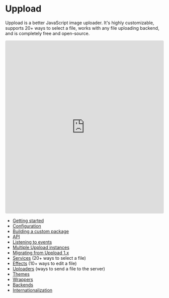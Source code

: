 # Uppload

Uppload is a better JavaScript image uploader. It's highly customizable, supports 20+ ways to select a file, works with any file uploading backend, and is completely free and open-source.

<iframe
  src="https://codesandbox.io/embed/jovial-sky-dm7cm?autoresize=1&fontsize=14&hidenavigation=1&theme=light&view=preview"
  style="width: 100%; height: 550px; border: 0; border-radius: 4px; overflow: hidden;"
  title="Uppload demo"
  allow="geolocation; microphone; camera; midi; vr; accelerometer; gyroscope; payment; ambient-light-sensor; encrypted-media; usb"
  sandbox="allow-modals allow-forms allow-popups allow-scripts allow-same-origin"
></iframe>

- [Getting started](/getting-started)
- [Configuration](/configuration)
- [Building a custom package](/custom-package)
- [API](/api)
- [Listening to events](/listening-to-events)
- [Multiple Uppload instances](/multiple-instances)
- [Migrating from Uppload 1.x](/migrating-from-1x)
- [Services](/services) (20+ ways to select a file)
- [Effects](/effects) (10+ ways to edit a file)
- [Uploaders](/uploaders) (ways to send a file to the server)
- [Themes](/themes)
- [Wrappers](/wrappers)
- [Backends](/backends)
- [Internationalization](/i18n)
